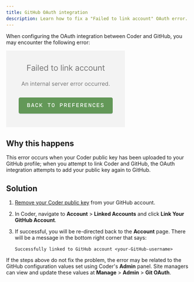 ```yaml
---
title: GitHub OAuth integration
description: Learn how to fix a "Failed to link account" OAuth error.
---
```


When configuring the OAuth integration between Coder and GitHub, you may
encounter the following error:

![Failed to link](../../assets/guides/troubleshooting/oauth-error.png)

## Why this happens

This error occurs when your Coder public key has been uploaded to your GitHub
profile; when you attempt to link Coder and GitHub, the OAuth integration
attempts to add your public key again to GitHub.

## Solution

1. [Remove your Coder public key](https://docs.github.com/en/github/authenticating-to-github/keeping-your-account-and-data-secure/reviewing-your-ssh-keys)
   from your GitHub account.

1. In Coder, navigate to **Account** > **Linked Accounts** and click **Link Your
   GitHub Account**.

1. If successful, you will be re-directed back to the **Account** page. There
   will be a message in the bottom right corner that says:

   ```console
   Successfully linked to GitHub account <your-GitHub-username>
   ```

If the steps above do not fix the problem, the error may be related to the
GitHub configuration values set using Coder's **Admin** panel. Site managers can
view and update these values at **Manage** > **Admin** > **Git OAuth**.
